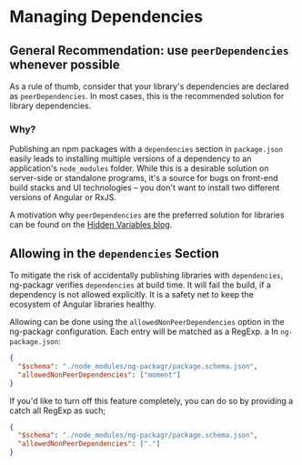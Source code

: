 # Managing Dependencies

## General Recommendation: use `peerDependencies` whenever possible

As a rule of thumb, consider that your library's dependencies are declared as `peerDependencies`.
In most cases, this is the recommended solution for library dependencies.

### Why?

Publishing an npm packages with a `dependencies` section in `package.json` easily leads to installing multiple versions of a dependency to an application's `node_modules` folder.
While this is a desirable solution on server-side or standalone programs, it's a source for bugs on front-end build stacks and UI technologies – you don't want to install two different versions of Angular or RxJS.

A motivation why `peerDependencies` are the preferred solution for libraries can be found on the [Hidden Variables blog](https://blog.domenic.me/peer-dependencies).

## Allowing in the `dependencies` Section

To mitigate the risk of accidentally publishing libraries with `dependencies`, ng-packagr verifies `dependencies` at build time.
It will fail the build, if a dependency is not allowed explicitly.
It is a safety net to keep the ecosystem of Angular libraries healthy.

Allowing can be done using the `allowedNonPeerDependencies` option in the ng-packagr configuration. Each entry will be matched as a RegExp.
a
In `ng-package.json`:

```json
{
  "$schema": "./node_modules/ng-packagr/package.schema.json",
  "allowedNonPeerDependencies": ["moment"]
}
```

If you'd like to turn off this feature completely, you can do so by providing a catch all RegExp as such;

```json
{
  "$schema": "./node_modules/ng-packagr/package.schema.json",
  "allowedNonPeerDependencies": ["."]
}
```
